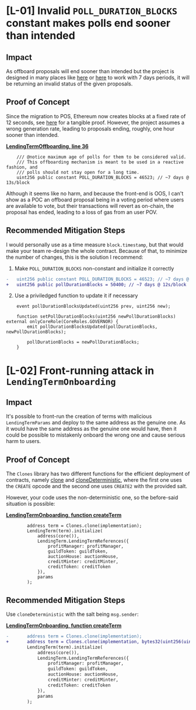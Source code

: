# [L-01] Invalid `POLL_DURATION_BLOCKS` constant makes polls end sooner than intended

## Impact
As offboard proposals will end sooner than intended but the project is designed in many places like [here](https://github.com/code-423n4/2023-12-ethereumcreditguild/blob/2376d9af792584e3d15ec9c32578daa33bb56b43/src/governance/LendingTermOnboarding.sol#L25) or [here](https://github.com/code-423n4/2023-12-ethereumcreditguild/blob/2376d9af792584e3d15ec9c32578daa33bb56b43/src/governance/LendingTermOnboarding.sol#L189) to work with $7$ days periods, it will be returning an invalid status of the given proposals.

## Proof of Concept
Since the migration to POS, Ethereum now creates blocks at a fixed rate of 12 seconds, see [here](https://etherscan.io/chart/blocktime) for a tangible proof. However, the project assumes a wrong generation rate, leading to proposals ending, roughly, one hour sooner than intended.

[**LendingTermOffboarding, line 36**](https://github.com/code-423n4/2023-12-ethereumcreditguild/blob/2376d9af792584e3d15ec9c32578daa33bb56b43/src/governance/LendingTermOffboarding.sol#L33C1-L36C81)

```solidity
    /// @notice maximum age of polls for them to be considered valid.
    /// This offboarding mechanism is meant to be used in a reactive fashion, and
    /// polls should not stay open for a long time.
    uint256 public constant POLL_DURATION_BLOCKS = 46523; // ~7 days @ 13s/block
```

Although it seems like no harm, and because the front-end is OOS, I can't show as a POC an offboard proposal being in a voting period where users are available to vote, but their transactions will revert as on-chain, the proposal has ended, leading to a loss of gas from an user POV.

## Recommended Mitigation Steps

I would personally use as a time measure `block.timestamp`, but that would make your team re-design the whole contract. Because of that, to minimize the number of changes, this is the solution I recommend:

1. Make `POLL_DURATION_BLOCKS` non-constant and initialize it correctly

```diff
-   uint256 public constant POLL_DURATION_BLOCKS = 46523; // ~7 days @ 13s/block
+   uint256 public pollDurationBlocks = 50400; // ~7 days @ 12s/block
```

2. Use a priviledged function to update it if necessary

```solidity
    event pollDurationBlocksUpdated(uint256 prev, uint256 new);

    function setPollDurationBlocks(uint256 newPollDurationBlocks) external onlyCoreRole(CoreRoles.GOVERNOR) {
        emit pollDurationBlocksUpdated(pollDurationBlocks, newPollDurationBlocks);

        pollDurationBlocks = newPollDurationBlocks;
    }
```

# [L-02] Front-running attack in `LendingTermOnboarding`
## Impact

It's possible to front-run the creation of terms with malicious `LendingTermParams` and deploy to the same address as the genuine one. As it would have the same address as the genuine one would have, then it could be possible to mistakenly onboard the wrong one and cause serious harm to users.

## Proof of Concept
The `Clones` library has two different functions for the efficient deployment of contracts, namely [clone](https://github.com/OpenZeppelin/openzeppelin-contracts/blob/a72c9561b9c200bac87f14ffd43a8c719fd6fa5a/contracts/proxy/Clones.sol#L28) and [cloneDeterministic](https://github.com/OpenZeppelin/openzeppelin-contracts/blob/a72c9561b9c200bac87f14ffd43a8c719fd6fa5a/contracts/proxy/Clones.sol#L50), where the first one uses the `CREATE` opcode and the second one uses `CREATE2` with the provided salt.

However, your code uses the non-deterministic one, so the before-said situation is possible:

[**LendingTermOnboarding, function createTerm**](https://github.com/code-423n4/2023-12-ethereumcreditguild/blob/2376d9af792584e3d15ec9c32578daa33bb56b43/src/governance/LendingTermOnboarding.sol#L153)
```solidity
        address term = Clones.clone(implementation);
        LendingTerm(term).initialize(
            address(core()),
            LendingTerm.LendingTermReferences({
                profitManager: profitManager,
                guildToken: guildToken,
                auctionHouse: auctionHouse,
                creditMinter: creditMinter,
                creditToken: creditToken
            }),
            params
        );
```

## Recommended Mitigation Steps

Use `cloneDeterministic` with the salt being `msg.sender`:

[**LendingTermOnboarding, function createTerm**](https://github.com/code-423n4/2023-12-ethereumcreditguild/blob/2376d9af792584e3d15ec9c32578daa33bb56b43/src/governance/LendingTermOnboarding.sol#L153)
```diff
-       address term = Clones.clone(implementation);
+       address term = Clones.clone(implementation, bytes32(uint256(uint160(msg.sender))));
        LendingTerm(term).initialize(
            address(core()),
            LendingTerm.LendingTermReferences({
                profitManager: profitManager,
                guildToken: guildToken,
                auctionHouse: auctionHouse,
                creditMinter: creditMinter,
                creditToken: creditToken
            }),
            params
        );
```
